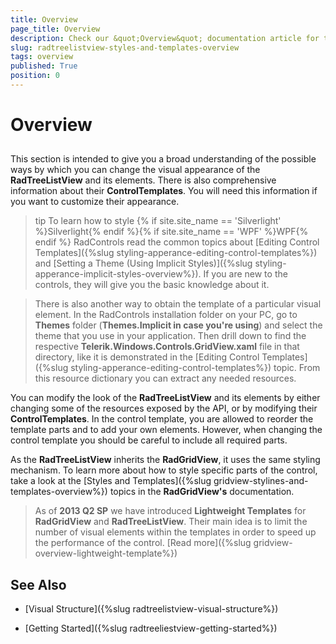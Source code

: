 ```yaml
---
title: Overview
page_title: Overview
description: Check our &quot;Overview&quot; documentation article for the RadTreeListView WPF control.
slug: radtreelistview-styles-and-templates-overview
tags: overview
published: True
position: 0
---
```


# Overview



## 

This section is intended to give you a broad understanding of the possible ways by which you can change the visual appearance of the __RadTreeListView__ and its elements.  There is also comprehensive information about their __ControlTemplates__. You will need this information if you want to customize their appearance.
        

>tip To learn how to style {% if site.site_name == 'Silverlight' %}Silverlight{% endif %}{% if site.site_name == 'WPF' %}WPF{% endif %} RadControls read the common topics about [Editing Control Templates]({%slug styling-apperance-editing-control-templates%}) and [Setting a Theme (Using Implicit Styles)]({%slug styling-apperance-implicit-styles-overview%}). If you are new to the controls, they will give you the basic knowledge about it.
		

>There is also another way to obtain the template of a particular visual element. In the RadControls installation folder on your PC, go to __Themes__ folder (__Themes.Implicit in case you're using__) and select the theme that you use in your application. Then drill down to find the respective __Telerik.Windows.Controls.GridView.xaml__ file in that directory, like it is demonstrated in the [Editing Control Templates]({%slug styling-apperance-editing-control-templates%}) topic. From this resource dictionary you can extract any needed resources.
		  

You can modify the look of the __RadTreeListView__ and its elements by either changing some of the resources exposed by the API, or by modifying their __ControlTemplates__. In the control template, you are allowed to reorder the template parts and to add your own elements. However, when changing the control template you should be careful to include all required parts.
        

As the __RadTreeListView__ inherits the __RadGridView__, it uses the same styling mechanism. To learn more about how to style specific parts of the control, take a look at the [Styles and Templates]({%slug gridview-stylines-and-templates-overview%}) topics in the __RadGridView's__ documentation.
        

>As of __2013 Q2 SP__ we have introduced __Lightweight Templates__ for __RadGridView__ and __RadTreeListView__. Their main idea is to limit the number of visual elements within the templates in order to speed up the performance of the control. [Read more]({%slug gridview-overview-lightweight-template%})

## See Also

 * [Visual Structure]({%slug radtreelistview-visual-structure%})

 * [Getting Started]({%slug radtreeliestview-getting-started%})

